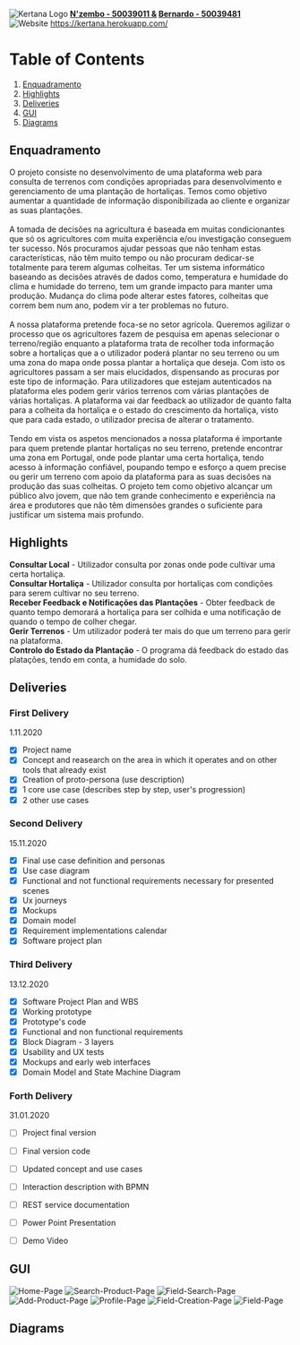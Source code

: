 ![Kertana Logo](https://raw.githubusercontent.com/Silvarini/Huzen/master/Icon/banner-kertana.png) **[N'zembo - 50039011 &](https://github.com/Ivanilson-Costa18) [Bernardo - 50039481](https://github.com/Silvarini)**
<br> ![Website](https://img.shields.io/website?down_color=red&down_message=offline&up_color=green&up_message=online&url=https%3A%2F%2Fkertana.herokuapp.com%2F)            https://kertana.herokuapp.com/


# Table of Contents


1. [Enquadramento](#enquadramento)
2. [Highlights](#highlights)
3. [Deliveries](#deliveries)
4. [GUI](#gui)
5. [Diagrams](#diagrams)



## Enquadramento
O projeto consiste no desenvolvimento de uma plataforma web para consulta de terrenos com condições apropriadas para desenvolvimento e gerenciamento de uma plantação de hortaliças. Temos como objetivo aumentar a quantidade de informação disponibilizada ao cliente e organizar as suas plantações.<br><br>
A tomada de decisões na agricultura é baseada em muitas condicionantes que só os agricultores com muita experiência e/ou investigação conseguem ter sucesso. Nós procuramos ajudar pessoas que não tenham estas características, não têm muito tempo ou não procuram dedicar-se totalmente para terem algumas colheitas.
Ter um sistema informático baseando as decisões através de dados como, temperatura e humidade do clima e humidade do terreno, tem um grande impacto para manter uma produção. Mudança do clima pode alterar estes fatores, colheitas que correm bem num ano, podem vir a ter problemas no futuro.<br><br>
A nossa plataforma pretende foca-se no setor agrícola. Queremos agilizar o processo que os agricultores fazem de pesquisa em apenas selecionar o terreno/região enquanto a plataforma trata de recolher toda informação sobre a hortaliças que a o utilizador poderá plantar no seu terreno ou um uma zona do mapa onde possa plantar a hortaliça que deseja. Com isto os agricultores passam a ser mais elucidados, dispensando as procuras por este tipo de informação.
Para utilizadores que estejam autenticados na plataforma eles podem gerir vários terrenos com várias plantações de várias hortaliças. A plataforma vai dar feedback ao utilizador de quanto falta para a colheita da hortaliça e o estado do crescimento da hortaliça, visto que para cada estado, o utilizador precisa de alterar o tratamento.<br><br> 
Tendo em vista os aspetos mencionados a nossa plataforma é importante para quem pretende plantar hortaliças no seu terreno,  pretende encontrar uma zona em Portugal, onde pode plantar uma certa hortaliça, tendo acesso à informação confiável, poupando tempo e esforço a quem precise ou gerir um terreno com apoio da plataforma para as suas decisões na produção das suas colheitas. 
O projeto tem como objetivo alcançar um público alvo jovem, que não tem grande conhecimento e experiência na área e produtores que não têm dimensões grandes o suficiente para justificar um sistema mais profundo.


## Highlights
**Consultar Local** - Utilizador consulta por zonas onde pode cultivar uma certa hortaliça.<br>
**Consultar Hortaliça** - Utilizador consulta por hortaliças com condições para serem cultivar no seu terreno.<br>
**Receber Feedback e Notificações das Plantações** - Obter feedback de quanto tempo demorará a hortaliça para ser colhida e uma notificação de quando o tempo de colher chegar.<br>
**Gerir Terrenos** - Um utilizador poderá ter mais do que um terreno para gerir na plataforma.<br>
**Controlo do Estado da Plantação** - O programa dá feedback do estado das platações, tendo em conta, a humidade do solo.

## Deliveries

### First Delivery
  1.11.2020
- [x] Project name
- [x] Concept and reasearch on the area in which it operates and on other tools that already exist
- [x] Creation of proto-persona (use description)
- [x] 1 core use case (describes step by step, user's progression)
- [x] 2 other use cases

### Second Delivery
  15.11.2020
- [x] Final use case definition and personas
- [x] Use case diagram
- [x] Functional and not functional requirements necessary for presented scenes
- [x] Ux journeys
- [X] Mockups
- [x] Domain model
- [x] Requirement implementations calendar
- [x] Software project plan

### Third Delivery
  13.12.2020
- [x] Software Project Plan and WBS
- [x] Working prototype
- [x] Prototype's code
- [x] Functional and non functional requirements
- [x] Block Diagram - 3 layers 
- [x] Usability and UX tests
- [x] Mockups and early web interfaces
- [x] Domain Model and State Machine Diagram 

### Forth Delivery
  31.01.2020
- [ ] Project final version
- [ ] Final version code
- [ ] Updated concept and use cases
- [ ] Interaction description with BPMN 
- [ ] REST service documentation
- [ ] Power Point Presentation
- [ ] Demo Video 


## GUI
![Home-Page](https://github.com/Ivanilson-Costa18/Kertana/blob/master/GUI/home-page.PNG?raw=true)
![Search-Product-Page](https://github.com/Ivanilson-Costa18/Kertana/blob/master/GUI/search-product-page.PNG?raw=true)
![Field-Search-Page](https://github.com/Ivanilson-Costa18/Kertana/blob/master/GUI/field-search-page.PNG?raw=true)
![Add-Product-Page](https://github.com/Ivanilson-Costa18/Kertana/blob/master/GUI/add-product-page.PNG?raw=true)
![Profile-Page](https://github.com/Ivanilson-Costa18/Kertana/blob/master/GUI/profile-page.PNG?raw=true)
![Field-Creation-Page](https://github.com/Ivanilson-Costa18/Kertana/blob/master/GUI/field-creation-page.PNG?raw=true)
![Field-Page](https://github.com/Ivanilson-Costa18/Kertana/blob/master/GUI/field-page.PNG?raw=true)

## Diagrams

